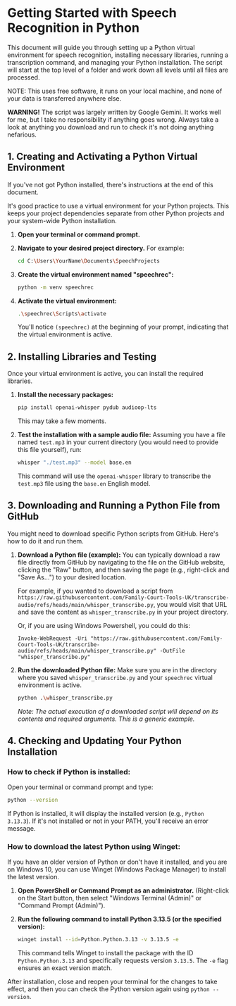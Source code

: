 # Getting Started with Speech Recognition in Python

This document will guide you through setting up a Python virtual environment for speech recognition, installing necessary libraries, running a transcription command, and managing your Python installation.
The script will start at the top level of a folder and work down all levels until all files are processed.

NOTE: This uses free software, it runs on your local machine, and none of your data is transferred anywhere else.

**WARNING!** The script was largely written by Google Gemini. It works well for me, but I take no responsibility if anything goes wrong. 
Always take a look at anything you download and run to check it's not doing anything nefarious.


## 1. Creating and Activating a Python Virtual Environment

If you've not got Python installed, there's instructions at the end of this document.

It's good practice to use a virtual environment for your Python projects. This keeps your project dependencies separate from other Python projects and your system-wide Python installation.

1.  **Open your terminal or command prompt.**

2.  **Navigate to your desired project directory.** For example:
    ```bash
    cd C:\Users\YourName\Documents\SpeechProjects
    ```

3.  **Create the virtual environment named "speechrec":**
    ```bash
    python -m venv speechrec
    ```

4.  **Activate the virtual environment:**
    ```bash
    .\speechrec\Scripts\activate
    ```
    You'll notice `(speechrec)` at the beginning of your prompt, indicating that the virtual environment is active.

## 2. Installing Libraries and Testing

Once your virtual environment is active, you can install the required libraries.

1.  **Install the necessary packages:**
    ```bash
    pip install openai-whisper pydub audioop-lts
    ```
    This may take a few moments.

2.  **Test the installation with a sample audio file:**
    Assuming you have a file named `test.mp3` in your current directory (you would need to provide this file yourself), run:
    ```bash
    whisper "./test.mp3" --model base.en
    ```
    This command will use the `openai-whisper` library to transcribe the `test.mp3` file using the `base.en` English model.

## 3. Downloading and Running a Python File from GitHub

You might need to download specific Python scripts from GitHub. Here's how to do it and run them.

1.  **Download a Python file (example):**
    You can typically download a raw file directly from GitHub by navigating to the file on the GitHub website, clicking the "Raw" button, and then saving the page (e.g., right-click and "Save As...") to your desired location.

    For example, if you wanted to download a script from `https://raw.githubusercontent.com/Family-Court-Tools-UK/transcribe-audio/refs/heads/main/whisper_transcribe.py`, you would visit that URL and save the content as `whisper_transcribe.py` in your project directory.

    Or, if you are using Windows Powershell, you could do this:

    `Invoke-WebRequest -Uri "https://raw.githubusercontent.com/Family-Court-Tools-UK/transcribe-audio/refs/heads/main/whisper_transcribe.py" -OutFile "whisper_transcribe.py"`


3.  **Run the downloaded Python file:**
    Make sure you are in the directory where you saved `whisper_transcribe.py` and your `speechrec` virtual environment is active.
    ```bash
    python .\whisper_transcribe.py
    ```
    *Note: The actual execution of a downloaded script will depend on its contents and required arguments. This is a generic example.*

## 4. Checking and Updating Your Python Installation

### How to check if Python is installed:

Open your terminal or command prompt and type:
```bash
python --version
````

If Python is installed, it will display the installed version (e.g., `Python 3.13.3`). If it's not installed or not in your PATH, you'll receive an error message.

### How to download the latest Python using Winget:

If you have an older version of Python or don't have it installed, and you are on Windows 10, you can use Winget (Windows Package Manager) to install the latest version.

1.  **Open PowerShell or Command Prompt as an administrator.** (Right-click on the Start button, then select "Windows Terminal (Admin)" or "Command Prompt (Admin)").

2.  **Run the following command to install Python 3.13.5 (or the specified version):**

    ```bash
    winget install --id=Python.Python.3.13 -v 3.13.5 -e
    ```

    This command tells Winget to install the package with the ID `Python.Python.3.13` and specifically requests version `3.13.5`. The `-e` flag ensures an exact version match.

After installation, close and reopen your terminal for the changes to take effect, and then you can check the Python version again using `python --version`.

